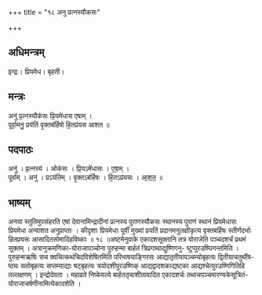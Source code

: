 +++
title = "१८ अनु प्रत्नस्यौकसः"

+++
## अधिमन्त्रम्
इन्द्रः। प्रियमेध। बृहती।

## मन्त्रः
अनु॑ प्र॒त्नस्यौक॑सः प्रि॒यमे॑धास एषाम् ।  
पूर्वा॒मनु॒ प्रय॑तिं वृ॒क्तब॑र्हिषो हि॒तप्र॑यस आशत ॥

## पदपाठः
अनु॑ । प्र॒त्नस्य॑ । ओक॑सः । प्रि॒यऽमे॑धासः । ए॒षा॒म् ।  
पूर्वा॑म् । अनु॑ । प्रऽय॑तिम् । वृ॒क्तऽब॑र्हिषः । हि॒तऽप्र॑यसः । आ॒श॒त॒ ॥

## भाष्यम्
अनया स्तुतिमुपसंहरति एषां देवानामिन्द्रादीनां प्रत्नस्य पुराणस्यौकसः स्थानस्य पुराणं स्थानं प्रियमेधासः प्रियमेधा अन्वाशत अनुप्राप्ताः । कीदृशाः प्रियमेधाः पूर्वीं मुख्यां प्रयतिं प्रदानमनुलक्षीकृत्य वृक्तबर्हिषः स्तीर्णदर्भाः हितप्रयसः आसादितसोमादिहविष्काः ॥ १८ ॥अष्टमेनुवाके एकादशसूक्तानि तत्र योराजेति पञ्चदशर्चं प्रथमं सूक्तम् । अत्रानुक्रमणिका-योराजापञ्चोना पुरुहन्मा बार्हतं त्रिप्रगाथाद्युष्णिगनु- ष्टुप्पुरउष्प्पिगन्तमिति । पुरुहन्मऋषिः सच क्वचित्कथंचिदविशेषितमिति परिभाषयाङ्गिरसः आद्यातृतीयापञ्चम्योबृहत्यः द्वितीयाचतुर्थीष- ष्ठ्यः सतोबृहत्यः सप्तम्याद्याः षट्बृहत्यः त्रयोदशीपुरउष्णिक् आद्यद्वादशकाद्यष्टका आद्यश्चेत्पुरउष्णिगितिहि तल्लक्षणम् । इन्द्रोदेवता । महाव्रते निष्केवल्ये बार्हततृचाशीतावादित एकादशर्चः तथाचपञ्चमारण्यकेसूत्रितं-योराजाचर्षणीनामित्येकादशेति ।